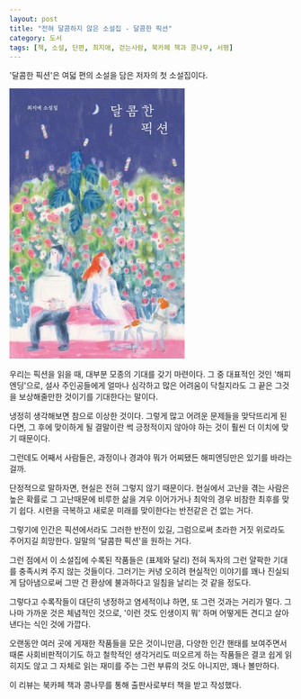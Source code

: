 ```yaml
---
layout: post
title: "전혀 달콤하지 않은 소설집 - 달콤한 픽션"
category: 도서
tags: [책, 소설, 단편, 최지애, 걷는사람, 북카페 책과 콩나무, 서평]
---
```


'달콤한 픽션'은
여덟 편의 소설을 담은 저자의 첫 소설집이다.

![표지](/images/book/sweet-fiction-book-h480.jpg)

우리는 픽션을 읽을 때, 대부분 모종의 기대를 갖기 마련이다.
그 중 대표적인 것인 '해피엔딩'으로,
설사 주인공들에게 얼마나 심각하고 많은 어려움이 닥칠지라도
그 끝은 그것을 보상해줄만한 것이기를 기대한다는 말이다.

냉정히 생각해보면 참으로 이상한 것이다.
그렇게 많고 어려운 문제들을 맞닥뜨리게 된다면,
그 후에 맞이하게 될 결말이란 썩 긍정적이지 않아야 하는 것이 훨씬 더 이치에 맞기 때문이다.

그런데도 어째서 사람들은,
과정이나 경과야 뭐가 어찌됐든 해피엔딩만은 있기를 바라는 걸까.

단정적으로 말하자면,
현실은 전혀 그렇지 않기 때문이다.
현실에서 고난을 겪는 사람은 높은 확률로
그 고난때문에 비루한 삶을 겨우 이어가거나
최악의 경우 비참한 최후를 맞기 쉽다.
시련을 극복하고 새로운 미래를 맞이한다는 반전같은 건 없는 거다.

그렇기에 인간은 픽션에서라도 그러한 반전이 있길,
그럼으로써 초라한 거짓 위로라도 주어지길 희망한다.
일말의 '달콤한 픽션'을 원하는 거다.

그런 점에서 이 소설집에 수록된 작품들은 (표제와 달리) 전혀 독자의 그런 얄팍한 기대를 충족시켜 주지 않는 것들이다.
그러기는 커녕 오히려 현실적인 이야기를 꽤나 진실되게 담아냄으로써
그딴 건 환상에 불과하다고 일침을 날리는 것 같을 정도다.

그렇다고 수록작들이 대단히 냉정하고 염세적이냐 하면,
또 그런 것과는 거리가 멀다.
그나마 가까운 것은 체념적인 것으로,
'이런 것도 인생이지 뭐' 하며
어떻게든 견디고 살아낸다는 식인 것에 가깝다.

오랜동안 여러 곳에 게재한 작품들을 모은 것이니만큼,
다양한 인간 핸태를 보여주면서
때론 사회비판적이기도 하고
철학적인 생각거리도 떠오르게 하는 작품들은
결코 쉽게 읽히지도 않고
그 자체로 읽는 재미를 주는 그런 부류의 것도 아니지만,
꽤나 볼만하다.



<div class="im im-info">
이 리뷰는 북카페 책과 콩나무를 통해 출판사로부터 책을 받고 작성했다.
</div>
